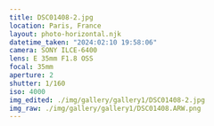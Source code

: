 ```yaml
---
title: DSC01408-2.jpg
location: Paris, France
layout: photo-horizontal.njk
datetime_taken: "2024:02:10 19:58:06"
camera: SONY ILCE-6400
lens: E 35mm F1.8 OSS
focal: 35mm
aperture: 2
shutter: 1/160
iso: 4000
img_edited: ./img/gallery/gallery1/DSC01408-2.jpg
img_raw: ./img/gallery/gallery1/DSC01408.ARW.png
---
```

